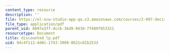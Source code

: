 ```yaml
---
content_type: resource
description: ''
file: https://ol-ocw-studio-app-qa.s3.amazonaws.com/courses/2-997-decision-making-in-large-scale-systems-spring-2004/94c4f1124d0c174339890621c01b2533_discounted_lp.pdf
file_type: application/pdf
parent_uid: 6897a3ff-dccb-36d9-9430-7f489f653321
resourcetype: Document
title: discounted_lp.pdf
uid: 94c4f112-4d0c-1743-3989-0621c01b2533
---
```


